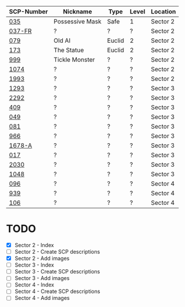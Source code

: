SCP-Number                   | Nickname         | Type    | Level | Location
---------------------------- | ---------------- | ------- | ----- | --------
[035](/SCP/SCP-035.md)       | Possessive Mask  | Safe    |   1   | Sector 2
[037-FR](/SCP/SCP-037-FR.md) | ?                | ?       |   ?   | Sector 2
[079](/SCP/SCP-079.md)       | Old AI           | Euclid  |   2   | Sector 2
[173](/SCP/SCP-173.md)       | The Statue       | Euclid  |   2   | Sector 2
[999](/SCP/SCP-999.md)       | Tickle Monster   | ?       |   ?   | Sector 2
[1074](/SCP/SCP-1074.md)     | ?                | ?       |   ?   | Sector 2
[1993](/SCP/SCP-1993.md)     | ?                | ?       |   ?   | Sector 2
[1293](/SCP/SCP-1293.md)     | ?                | ?       |   ?   | Sector 3
[2292](/SCP/SCP-2292.md)     | ?                | ?       |   ?   | Sector 3
[409](/SCP/SCP-409.md)       | ?                | ?       |   ?   | Sector 3
[049](/SCP/SCP-049.md)       | ?                | ?       |   ?   | Sector 3
[081](/SCP/SCP-081.md)       | ?                | ?       |   ?   | Sector 3
[966](/SCP/SCP-966.md)       | ?                | ?       |   ?   | Sector 3
[1678-A](/SCP/SCP-1678-A.md) | ?                | ?       |   ?   | Sector 3
[017](/SCP/SCP-017.md)       | ?                | ?       |   ?   | Sector 3
[2030](/SCP/SCP-2030.md)     | ?                | ?       |   ?   | Sector 3
[1048](/SCP/SCP-1048.md)     | ?                | ?       |   ?   | Sector 3
[096](/SCP/SCP-096.md)       | ?                | ?       |   ?   | Sector 4
[939](/SCP/SCP-939.md)       | ?                | ?       |   ?   | Sector 4
[106](/SCP/SCP-106.md)       | ?                | ?       |   ?   | Sector 4


# TODO
- [X] Sector 2 - Index
- [ ] Sector 2 - Create SCP descriptions
- [X] Sector 2 - Add images
- [ ] Sector 3 - Index
- [ ] Sector 3 - Create SCP descriptions
- [ ] Sector 3 - Add images
- [ ] Sector 4 - Index
- [ ] Sector 4 - Create SCP descriptions
- [ ] Sector 4 - Add images
